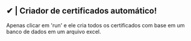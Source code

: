 ## ✔ | Criador de certificados automático!
Apenas clicar em 'run' e ele cria todos os certificados com base em um banco de dados em um arquivo excel.
